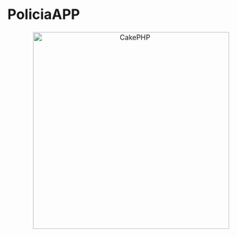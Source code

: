 # PoliciaAPP
<p align="center">
  <a href="https://cakephp.org/" target="_blank" >
    <img alt="CakePHP" src="https://www.google.com.br/search?biw=1536&bih=686&tbm=isch&sa=1&ei=bGLIWqrcHMGFwQTSnYnYDg&q=%C3%ADcone+policial+com+algema&oq=%C3%ADcone+policial+com+algema&gs_l=psy-ab.3...7671.9513.0.9625.11.11.0.0.0.0.178.919.0j7.7.0....0...1c.1.64.psy-ab..4.0.0....0.6rsFDL3LQKg#imgrc=ld3tktc_ILeOxM:" width="400" />
  </a>
</p>
